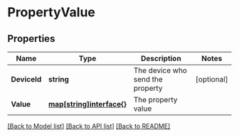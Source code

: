 # PropertyValue

## Properties

Name | Type | Description | Notes
------------ | ------------- | ------------- | -------------
**DeviceId** | **string** | The device who send the property | [optional] 
**Value** | [**map[string]interface{}**](map[string]interface{}.md) | The property value | 

[[Back to Model list]](../README.md#documentation-for-models) [[Back to API list]](../README.md#documentation-for-api-endpoints) [[Back to README]](../README.md)



